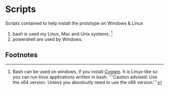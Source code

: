 # Scripts 
Scripts contained to help install the prototype on Windows & Linux
1. bash is used my Linux, Mac and Unix systems. [^1]
2. powershell are used by Windows.

## Footnotes
[^1]: Bash can be used on windows, if you install [Cygwin](https://www.cygwin.com/index.html). 
It is Linux-like so you can run linux applications written in bash. 
'''Caution advised: Use the x64 version. Unless you absoloutly need to use the x86 version.'''